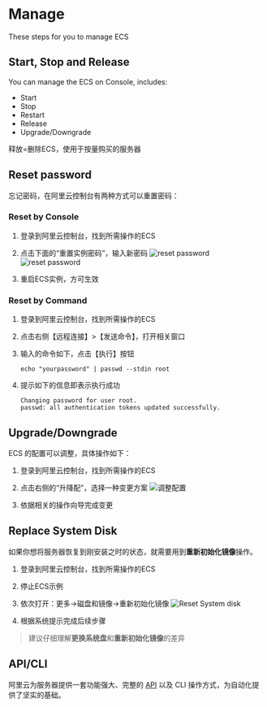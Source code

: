 # Manage

These steps for you to manage ECS

## Start, Stop and Release

You can manage the ECS on Console, includes:

- Start
- Stop
- Restart
- Release
- Upgrade/Downgrade

释放=删除ECS，使用于按量购买的服务器

## Reset password

忘记密码，在阿里云控制台有两种方式可以重置密码：

### Reset by Console

1. 登录到阿里云控制台，找到所需操作的ECS

2. 点击下面的“重置实例密码”，输入新密码
   ![reset password](https://libs.websoft9.com/Websoft9/DocsPicture/en/aliyun/aliyun-resetpw-1-websoft9.png)
   ![reset password](https://libs.websoft9.com/Websoft9/DocsPicture/en/aliyun/aliyun-resetpw-2-websoft9.png)

3. 重启ECS实例，方可生效

### Reset by Command

1. 登录到阿里云控制台，找到所需操作的ECS

2. 点击右侧【远程连接】>【发送命令】，打开相关窗口

3. 输入的命令如下，点击【执行】按钮
   ```
   echo "yourpassword" | passwd --stdin root  
   ```
4. 提示如下的信息即表示执行成功
   ```
   Changing password for user root.
   passwd: all authentication tokens updated successfully.
   ```

## Upgrade/Downgrade

ECS 的配置可以调整，具体操作如下：

1. 登录到阿里云控制台，找到所需操作的ECS

2. 点击右侧的“升降配”，选择一种变更方案
   ![调整配置](https://libs.websoft9.com/Websoft9/DocsPicture/en/aliyun/aliyun-changeecsconfigure-websoft9.png)

3. 依据相关的操作向导完成变更

## Replace System Disk

如果你想将服务器恢复到刚安装之时的状态，就需要用到**重新初始化镜像**操作。

1. 登录到阿里云控制台，找到所需操作的ECS

2. 停止ECS示例

2. 依次打开：更多->磁盘和镜像->重新初始化镜像
   ![Reset System disk](https://libs.websoft9.com/Websoft9/DocsPicture/en/aliyun/aliyun-changesysdisk-websoft9.png)

3. 根据系统提示完成后续步骤

> 建议仔细理解**更换系统盘**和**重新初始化镜像**的差异

## API/CLI

阿里云为服务器提供一套功能强大、完整的 [API](https://next.api.aliyun.com/) 以及 CLI 操作方式，为自动化提供了坚实的基础。  